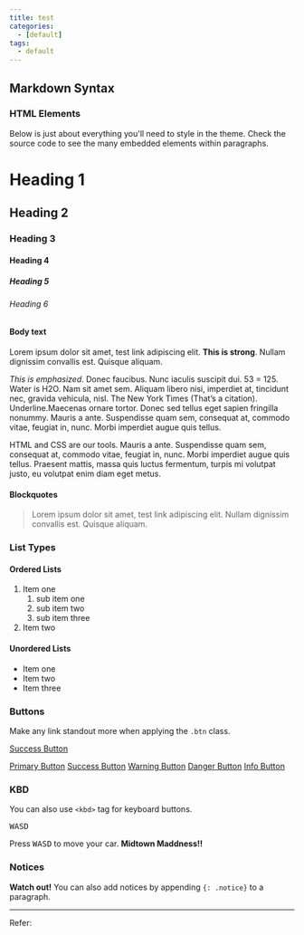 ```yaml
---
title: test
categories:
  - [default]
tags:
  - default
---
```


## Markdown Syntax

### HTML Elements

Below is just about everything you'll need to style in the theme. Check the source code to see the many embedded elements within paragraphs.

# Heading 1

## Heading 2

### Heading 3

#### Heading 4

##### Heading 5

###### Heading 6

#### Body text

Lorem ipsum dolor sit amet, test link adipiscing elit. **This is strong**. Nullam dignissim convallis est. Quisque aliquam.


*This is emphasized*. Donec faucibus. Nunc iaculis suscipit dui. 53 = 125. Water is H2O. Nam sit amet sem. Aliquam libero nisi, imperdiet at, tincidunt nec, gravida vehicula, nisl. The New York Times (That’s a citation). Underline.Maecenas ornare tortor. Donec sed tellus eget sapien fringilla nonummy. Mauris a ante. Suspendisse quam sem, consequat at, commodo vitae, feugiat in, nunc. Morbi imperdiet augue quis tellus.

HTML and CSS are our tools. Mauris a ante. Suspendisse quam sem, consequat at, commodo vitae, feugiat in, nunc. Morbi imperdiet augue quis tellus. Praesent mattis, massa quis luctus fermentum, turpis mi volutpat justo, eu volutpat enim diam eget metus.

#### Blockquotes

> Lorem ipsum dolor sit amet, test link adipiscing elit. Nullam dignissim convallis est. Quisque aliquam.

### List Types

#### Ordered Lists

1. Item one
   1. sub item one
   2. sub item two
   3. sub item three
2. Item two

#### Unordered Lists

* Item one
* Item two
* Item three

### Buttons

Make any link standout more when applying the `.btn` class.

<a href="#" class="btn btn-success">Success Button</a>

<a href="#" class="btn">Primary Button</a>
<a href="#" class="btn btn-success">Success Button</a>
<a href="#" class="btn btn-warning">Warning Button</a>
<a href="#" class="btn btn-danger">Danger Button</a>
<a href="#" class="btn btn-info">Info Button</a>

### KBD

You can also use `<kbd>` tag for keyboard buttons.

<kbd>W</kbd><kbd>A</kbd><kbd>S</kbd><kbd>D</kbd>


Press <kbd>W</kbd><kbd>A</kbd><kbd>S</kbd><kbd>D</kbd> to move your car. **Midtown Maddness!!**

### Notices

**Watch out!** You can also add notices by appending `{: .notice}` to a paragraph.


----

Refer: